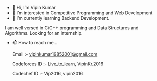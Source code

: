 - 👋 Hi, I’m Vipin Kumar
- 👀 I’m interested in Competitive Programming and Web Development 
- 🌱 I’m currently learning Backend Development.

I am well versed in C/C++ programming and Data Structures and Algorithms.
Looking for an internship.

- 📫 How to reach me...

    Email :- vipinkumar19852001@gmail.com
    
    Codeforces ID :- Live_to_learn, VipinKr.2016
    
    Codechef ID :- Vip2016, vipin2016
    

<!---
Vip2016-0/Vip2016-0 is a ✨ special ✨ repository because its `README.md` (this file) appears on your GitHub profile.
You can click the Preview link to take a look at your changes.
--->
